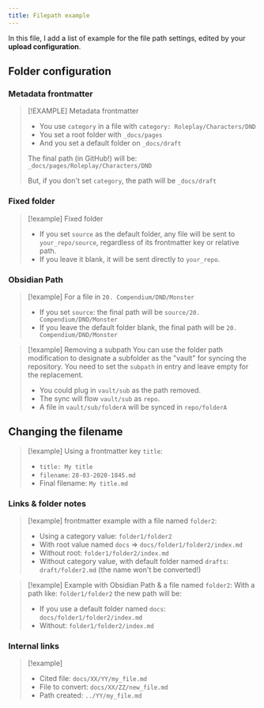 ```yaml
---
title: Filepath example 
---
```


In this file, I add a list of example for the file path settings, edited by your **upload configuration**.

## Folder configuration

### Metadata frontmatter

>[!EXAMPLE] Metadata frontmatter
> - You use `category` in a file with `category: Roleplay/Characters/DND`
> - You set a root folder with `_docs/pages`
> - And you set a default folder on `_docs/draft`
>
>  The final path (in GitHub!) will be: `_docs/pages/Roleplay/Characters/DND`
>
>  But, if you don't set `category`, the path will be `_docs/draft`

### Fixed folder

> [!example] Fixed folder
> - If you set `source` as the default folder, any file will be sent to `your_repo/source`, regardless of its frontmatter key or relative path.
> - If you leave it blank, it will be sent directly to `your_repo`.

### Obsidian Path

> [!example] For a file in `20. Compendium/DND/Monster`
>
> - If you set `source`: the final path will be `source/20. Compendium/DND/Monster`
> - If you leave the default folder blank, the final path will be `20. Compendium/DND/Monster`

> [!example] Removing a subpath
> You can use the folder path modification to designate a subfolder as the "vault" for syncing the repository.
> You need to set the `subpath` in entry and leave empty for the replacement.
> - You could plug in `vault/sub` as the path removed.
> - The sync will flow `vault/sub` as `repo`.
> - A file in `vault/sub/folderA` will be synced in `repo/folderA`

## Changing the filename

> [!example] Using a frontmatter key `title`:
> - `title: My title`
> - `filename`: `28-03-2020-1845.md`
> - Final filename: `My title.md`

### Links & folder notes

> [!example] frontmatter example with a file named `folder2`:
>
> - Using a category value: `folder1/folder2`
> - With root value named `docs` ⇒ `docs/folder1/folder2/index.md`
> - Without root: `folder1/folder2/index.md`
> - Without category value, with default folder named `drafts`: `draft/folder2.md` (the name won't be converted!)

> [!example] Example with Obsidian Path & a file named `folder2`:
> With a path like: `folder1/folder2` the new path will be:
> - If you use a default folder named `docs`: `docs/folder1/folder2/index.md`
> - Without: `folder1/folder2/index.md`

### Internal links

> [!example]
> - Cited file: `docs/XX/YY/my_file.md`
> - File to convert: `docs/XX/ZZ/new_file.md`
> - Path created: `../YY/my_file.md`
